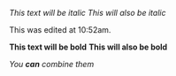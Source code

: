 *This text will be italic*
_This will also be italic_

This was edited at 10:52am.

**This text will be bold**
__This will also be bold__

_You **can** combine them_

